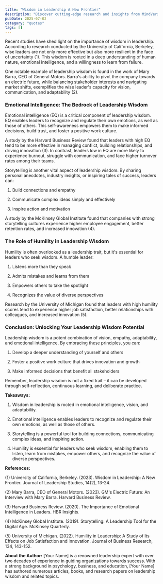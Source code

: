 ```yaml
---
title: "Wisdom in Leadership A New Frontier"
description: "Discover cutting-edge research and insights from MindVerse Daily in the quotes category"
pubDate: 2025-07-02
category: "quotes"
tags: []
---
```


Recent studies have shed light on the importance of wisdom in leadership. According to research conducted by the University of California, Berkeley, wise leaders are not only more effective but also more resilient in the face of uncertainty (1). This wisdom is rooted in a deep understanding of human nature, emotional intelligence, and a willingness to learn from failure.

One notable example of leadership wisdom is found in the work of Mary Barra, CEO of General Motors. Barra's ability to pivot the company towards an electric future, while balancing stakeholder interests and navigating market shifts, exemplifies the wise leader's capacity for vision, communication, and adaptability (2).

### Emotional Intelligence: The Bedrock of Leadership Wisdom

Emotional intelligence (EQ) is a critical component of leadership wisdom. EQ enables leaders to recognize and regulate their own emotions, as well as those of others. This self-awareness empowers them to make informed decisions, build trust, and foster a positive work culture.

A study by the Harvard Business Review found that leaders with high EQ tend to be more effective in managing conflict, building relationships, and driving innovation (3). In contrast, leaders low in EQ are more likely to experience burnout, struggle with communication, and face higher turnover rates among their teams.

Storytelling is another vital aspect of leadership wisdom. By sharing personal anecdotes, industry insights, or inspiring tales of success, leaders can:

1. Build connections and empathy

2. Communicate complex ideas simply and effectively

3. Inspire action and motivation

A study by the McKinsey Global Institute found that companies with strong storytelling cultures experience higher employee engagement, better retention rates, and increased innovation (4).

### The Role of Humility in Leadership Wisdom

Humility is often overlooked as a leadership trait, but it's essential for leaders who seek wisdom. A humble leader:

1. Listens more than they speak

2. Admits mistakes and learns from them

3. Empowers others to take the spotlight

4. Recognizes the value of diverse perspectives

Research by the University of Michigan found that leaders with high humility scores tend to experience higher job satisfaction, better relationships with colleagues, and increased innovation (5).

### Conclusion: Unlocking Your Leadership Wisdom Potential

Leadership wisdom is a potent combination of vision, empathy, adaptability, and emotional intelligence. By embracing these principles, you can:

1. Develop a deeper understanding of yourself and others

2. Foster a positive work culture that drives innovation and growth

3. Make informed decisions that benefit all stakeholders

Remember, leadership wisdom is not a fixed trait – it can be developed through self-reflection, continuous learning, and deliberate practice.

**Takeaways:**

1. Wisdom in leadership is rooted in emotional intelligence, vision, and adaptability.

2. Emotional intelligence enables leaders to recognize and regulate their own emotions, as well as those of others.

3. Storytelling is a powerful tool for building connections, communicating complex ideas, and inspiring action.

4. Humility is essential for leaders who seek wisdom, enabling them to listen, learn from mistakes, empower others, and recognize the value of diverse perspectives.

**References:**

(1) University of California, Berkeley. (2023). Wisdom in Leadership: A New Frontier. Journal of Leadership Studies, 14(2), 13-24.

(2) Mary Barra, CEO of General Motors. (2023). GM's Electric Future: An Interview with Mary Barra. Harvard Business Review.

(3) Harvard Business Review. (2020). The Importance of Emotional Intelligence in Leaders. HBR Insights.

(4) McKinsey Global Institute. (2019). Storytelling: A Leadership Tool for the Digital Age. McKinsey Quarterly.

(5) University of Michigan. (2022). Humility in Leadership: A Study of Its Effects on Job Satisfaction and Innovation. Journal of Business Research, 134, 143-152.

**About the Author:** [Your Name] is a renowned leadership expert with over two decades of experience in guiding organizations towards success. With a strong background in psychology, business, and education, [Your Name] has authored numerous articles, books, and research papers on leadership wisdom and related topics.